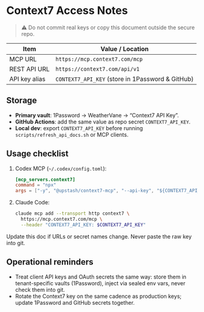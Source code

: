 # Context7 Access Notes

> ⚠️ Do not commit real keys or copy this document outside the secure repo.

| Item          | Value / Location                                   |
| ------------- | --------------------------------------------------- |
| MCP URL       | `https://mcp.context7.com/mcp`                      |
| REST API URL  | `https://context7.com/api/v1`                       |
| API key alias | `CONTEXT7_API_KEY` (store in 1Password & GitHub)    |

## Storage

- **Primary vault**: 1Password → WeatherVane → “Context7 API Key”.
- **GitHub Actions**: add the same value as repo secret `CONTEXT7_API_KEY`.
- **Local dev**: export `CONTEXT7_API_KEY` before running `scripts/refresh_api_docs.sh` or MCP clients.

## Usage checklist

1. Codex MCP (`~/.codex/config.toml`):
   ```toml
   [mcp_servers.context7]
   command = "npx"
   args = ["-y", "@upstash/context7-mcp", "--api-key", "${CONTEXT7_API_KEY}"]
   ```
2. Claude Code:
   ```bash
   claude mcp add --transport http context7 \
     https://mcp.context7.com/mcp \
     --header "CONTEXT7_API_KEY: $CONTEXT7_API_KEY"
   ```

Update this doc if URLs or secret names change. Never paste the raw key into git.

## Operational reminders

- Treat client API keys and OAuth secrets the same way: store them in tenant-specific vaults (1Password), inject via sealed env vars, never check them into git.
- Rotate the Context7 key on the same cadence as production keys; update 1Password and GitHub secrets together.
